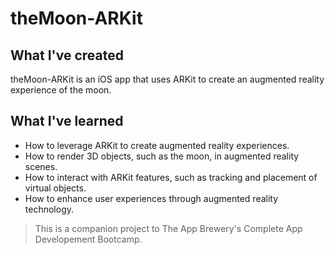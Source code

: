 # theMoon-ARKit


## What I've created

theMoon-ARKit is an iOS app that uses ARKit to create an augmented reality experience of the moon.

## What I've learned

* How to leverage ARKit to create augmented reality experiences.
* How to render 3D objects, such as the moon, in augmented reality scenes.
* How to interact with ARKit features, such as tracking and placement of virtual objects.
* How to enhance user experiences through augmented reality technology.

>This is a companion project to The App Brewery's Complete App Developement Bootcamp.
